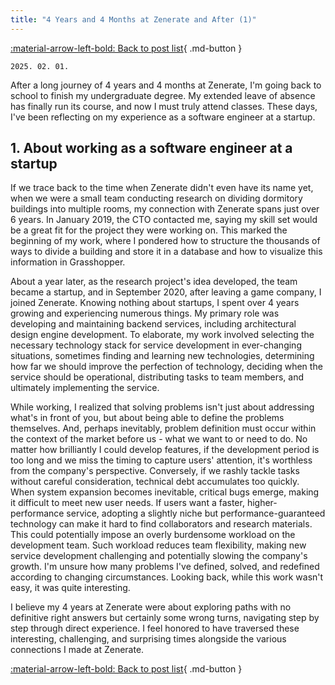 ```yaml
---
title: "4 Years and 4 Months at Zenerate and After (1)"
---
```


[:material-arrow-left-bold: Back to post list](../index.md){ .md-button }

`2025. 02. 01.`

After a long journey of 4 years and 4 months at Zenerate, I'm going back to school to finish my undergraduate degree. My extended leave of absence has finally run its course, and now I must truly attend classes. These days, I've been reflecting on my experience as a software engineer at a startup.

## 1. About working as a software engineer at a startup

If we trace back to the time when Zenerate didn't even have its name yet, when we were a small team conducting research on dividing dormitory buildings into multiple rooms, my connection with Zenerate spans just over 6 years. In January 2019, the CTO contacted me, saying my skill set would be a great fit for the project they were working on. This marked the beginning of my work, where I pondered how to structure the thousands of ways to divide a building and store it in a database and how to visualize this information in Grasshopper.

About a year later, as the research project's idea developed, the team became a startup, and in September 2020, after leaving a game company, I joined Zenerate. Knowing nothing about startups, I spent over 4 years growing and experiencing numerous things. My primary role was developing and maintaining backend services, including architectural design engine development. To elaborate, my work involved selecting the necessary technology stack for service development in ever-changing situations, sometimes finding and learning new technologies, determining how far we should improve the perfection of technology, deciding when the service should be operational, distributing tasks to team members, and ultimately implementing the service.

While working, I realized that solving problems isn't just about addressing what's in front of you, but about being able to define the problems themselves. And, perhaps inevitably, problem definition must occur within the context of the market before us - what we want to or need to do. No matter how brilliantly I could develop features, if the development period is too long and we miss the timing to capture users' attention, it's worthless from the company's perspective. Conversely, if we rashly tackle tasks without careful consideration, technical debt accumulates too quickly. When system expansion becomes inevitable, critical bugs emerge, making it difficult to meet new user needs. If users want a faster, higher-performance service, adopting a slightly niche but performance-guaranteed technology can make it hard to find collaborators and research materials. This could potentially impose an overly burdensome workload on the development team. Such workload reduces team flexibility, making new service development challenging and potentially slowing the company's growth. I'm unsure how many problems I've defined, solved, and redefined according to changing circumstances. Looking back, while this work wasn't easy, it was quite interesting.

I believe my 4 years at Zenerate were about exploring paths with no definitive right answers but certainly some wrong turns, navigating step by step through direct experience. I feel honored to have traversed these interesting, challenging, and surprising times alongside the various connections I made at Zenerate.

[:material-arrow-left-bold: Back to post list](../index.md){ .md-button }
